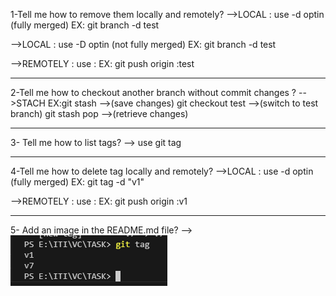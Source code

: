 1-Tell me how to remove them locally and remotely?
-->LOCAL : use -d optin (fully merged)
  EX: git branch -d test

-->LOCAL : use -D optin (not fully merged)
  EX: git branch -d test

-->REMOTELY : use :
  EX:  git push origin :test

_______________________________________________________
2-Tell me how to checkout another branch without commit 
changes ?
-->STACH
  EX:git stash -->(save changes)
     git checkout test -->(switch to test branch)
     git stash pop -->(retrieve changes)

________________________________________________________
3- Tell me how to list tags?
--> use git tag

________________________________________________________
4-Tell me how to delete tag locally and remotely?
-->LOCAL : use -d optin (fully merged)
  EX: git tag -d "v1"

-->REMOTELY : use :
  EX:  git push origin :v1

_________________________________________________________
5-  Add an image in the README.md file?
-->
![git](git.PNG)







